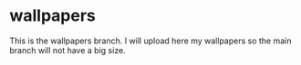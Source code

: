 # wallpapers

This is the wallpapers branch. I will upload here my wallpapers so the main branch will not have a big size.
